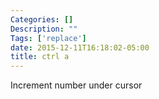 ```yaml
---
Categories: []
Description: ""
Tags: ['replace']
date: 2015-12-11T16:18:02-05:00
title: ctrl a
---
```


Increment number under cursor


